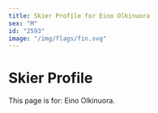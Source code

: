 ```yaml
---
title: Skier Profile for Eino Olkinuora
sex: "M"
id: "2593"
image: "/img/flags/fin.svg" 
---
```


# Skier Profile

This page is for: Eino Olkinuora.
    